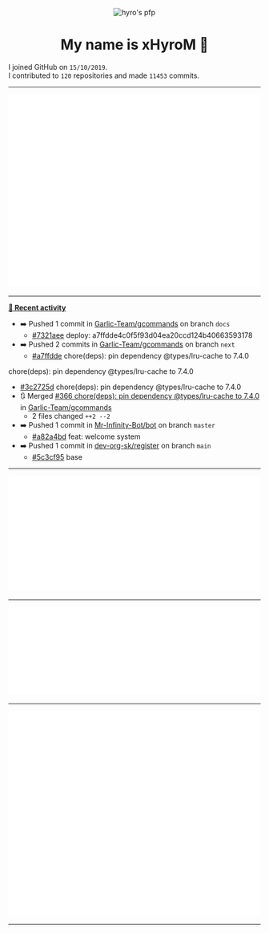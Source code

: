 <p align="center">
    <img src="https://avatars.githubusercontent.com/u/56601352" width="192" alt="hyro's pfp" />
    <h1 align="center">My name is xHyroM 👋</h1>
</p>

I joined GitHub on `15/10/2019`.  
I contributed to `120` repositories and made `11453` commits.  

___

<img src="https://github.com/xHyroM/xHyroM/blob/master/.cache/base.svg">

___

**[📰 Recent activity](https://github.com/xHyroM)**
* ➡️ Pushed 1 commit in [Garlic-Team/gcommands](https://github.com/Garlic-Team/gcommands) on branch `docs`
  * [#7321aee](https://github.com/Garlic-Team/gcommands/commit/7321aee) deploy: a7ffdde4c0f5f93d04ea20ccd124b40663593178
* ➡️ Pushed 2 commits in [Garlic-Team/gcommands](https://github.com/Garlic-Team/gcommands) on branch `next`
  * [#a7ffdde](https://github.com/Garlic-Team/gcommands/commit/a7ffdde) chore(deps): pin dependency @types/lru-cache to 7.4.0

chore(deps): pin dependency @types/lru-cache to 7.4.0
  * [#3c2725d](https://github.com/Garlic-Team/gcommands/commit/3c2725d) chore(deps): pin dependency @types/lru-cache to 7.4.0
* 🔃 Merged [#366 chore(deps): pin dependency @types/lru-cache to 7.4.0](https://github.com/Garlic-Team/gcommands/pull/366) in [Garlic-Team/gcommands](https://github.com/Garlic-Team/gcommands)
  * 2 files changed `++2 --2`
* ➡️ Pushed 1 commit in [Mr-Infinity-Bot/bot](https://github.com/Mr-Infinity-Bot/bot) on branch `master`
  * [#a82a4bd](https://github.com/Mr-Infinity-Bot/bot/commit/a82a4bd) feat: welcome system
* ➡️ Pushed 1 commit in [dev-org-sk/register](https://github.com/dev-org-sk/register) on branch `main`
  * [#5c3cf95](https://github.com/dev-org-sk/register/commit/5c3cf95) base


___

<img src="https://github.com/xHyroM/xHyroM/blob/master/.cache/isocalendar.svg">

___

<img src="https://github.com/xHyroM/xHyroM/blob/master/.cache/languages.svg">

___

<img src="https://github.com/xHyroM/xHyroM/blob/master/.cache/achievements.svg">

___